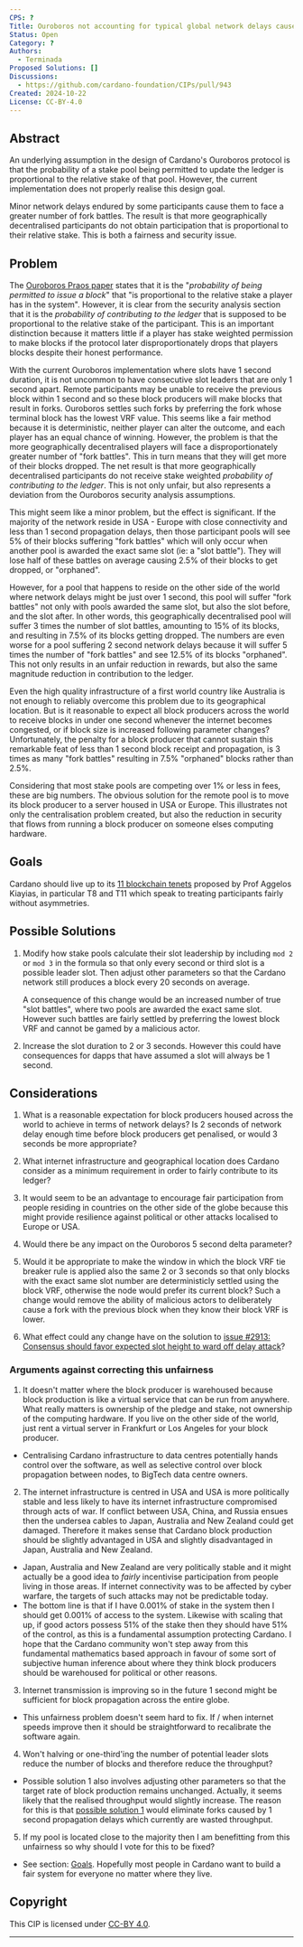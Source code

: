 ```yaml
---
CPS: ?
Title: Ouroboros not accounting for typical global network delays causes centralisation
Status: Open
Category: ?
Authors:
  - Terminada
Proposed Solutions: []
Discussions:
  - https://github.com/cardano-foundation/CIPs/pull/943
Created: 2024-10-22
License: CC-BY-4.0
---
```


## Abstract
An underlying assumption in the design of Cardano's Ouroboros protocol is that the probability of a stake pool being permitted to update the ledger is proportional to the relative stake of that pool.  However, the current implementation does not properly realise this design goal.

Minor network delays endured by some participants cause them to face a greater number of fork battles.  The result is that more geographically decentralised participants do not obtain participation that is proportional to their relative stake.  This is both a fairness and security issue.

## Problem
The [Ouroboros Praos paper](<https://eprint.iacr.org/2017/573.pdf>) states that it is the "*probability of being permitted to issue a block*" that "is proportional to the relative stake a player has in the system".  However, it is clear from the security analysis section that it is the _probability of contributing to the ledger_ that is supposed to be proportional to the relative stake of the participant.  This is an important distinction because it matters little if a player has stake weighted permission to make blocks if the protocol later disproportionately drops that players blocks despite their honest performance.

With the current Ouroboros implementation where slots have 1 second duration, it is not uncommon to have consecutive slot leaders that are only 1 second apart.  Remote participants may be unable to receive the previous block within 1 second and so these block producers will make blocks that result in forks.  Ouroboros settles such forks by preferring the fork whose terminal block has the lowest VRF value.  This seems like a fair method because it is deterministic, neither player can alter the outcome, and each player has an equal chance of winning.  However, the problem is that the more geographically decentralised players will face a disproportionately greater number of "fork battles".  This in turn means that they will get more of their blocks dropped.  The net result is that more geographically decentralised participants do not receive stake weighted _probability of contributing to the ledger_.  This is not only unfair, but also represents a deviation from the Ouroboros security analysis assumptions.

This might seem like a minor problem, but the effect is significant.  If the majority of the network reside in USA - Europe with close connectivity and less than 1 second propagation delays, then those participant pools will see 5% of their blocks suffering "fork battles" which will only occur when another pool is awarded the exact same slot (ie: a "slot battle").  They will lose half of these battles on average causing 2.5% of their blocks to get dropped, or "orphaned".

However, for a pool that happens to reside on the other side of the world where network delays might be just over 1 second, this pool will suffer "fork battles" not only with pools awarded the same slot, but also the slot before, and the slot after.  In other words, this geographically decentralised pool will suffer 3 times the number of slot battles, amounting to 15% of its blocks, and resulting in 7.5% of its blocks getting dropped.  The numbers are even worse for a pool suffering 2 second network delays because it will suffer 5 times the number of "fork battles" and see 12.5% of its blocks "orphaned".  This not only results in an unfair reduction in rewards, but also the same magnitude reduction in contribution to the ledger.

Even the high quality infrastructure of a first world country like Australia is not enough to reliably overcome this problem due to its geographical location.  But is it reasonable to expect all block producers across the world to receive blocks in under one second whenever the internet becomes congested, or if block size is increased following parameter changes?  Unfortunately, the penalty for a block producer that cannot sustain this remarkable feat of less than 1 second block receipt and propagation, is 3 times as many "fork battles" resulting in 7.5% "orphaned" blocks rather than 2.5%.

Considering that most stake pools are competing over 1% or less in fees, these are big numbers.  The obvious solution for the remote pool is to move its block producer to a server housed in USA or Europe.  This illustrates not only the centralisation problem created, but also the reduction in security that flows from running a block producer on someone elses computing hardware.

## Goals
Cardano should live up to its [11 blockchain tenets](<https://iohk.io/en/blog/posts/2024/10/11/the-11-blockchain-tenets-towards-a-blockchain-bill-of-rights/>) proposed by Prof Aggelos Kiayias, in particular T8 and T11 which speak to treating participants fairly without asymmetries.

## Possible Solutions
1. Modify how stake pools calculate their slot leadership by including ```mod 2``` or ```mod 3``` in the formula so that only every second or third slot is a possible leader slot.  Then adjust other parameters so that the Cardano network still produces a block every 20 seconds on average.

    A consequence of this change would be an increased number of true "slot battles", where two pools are awarded the exact same slot.  However such battles are fairly settled by preferring the lowest block VRF and cannot be gamed by a malicious actor.

2. Increase the slot duration to 2 or 3 seconds.  However this could have consequences for dapps that have assumed a slot will always be 1 second.

## Considerations
1. What is a reasonable expectation for block producers housed across the world to achieve in terms of network delays?  Is 2 seconds of network delay enough time before block producers get penalised, or would 3 seconds be more appropriate?

2. What internet infrastructure and geographical location does Cardano consider as a minimum requirement in order to fairly contribute to its ledger?

3. It would seem to be an advantage to encourage fair participation from people residing in countries on the other side of the globe because this might provide resilience against political or other attacks localised to Europe or USA.

4. Would there be any impact on the Ouroboros 5 second delta parameter?

5. Would it be appropriate to make the window in which the block VRF tie breaker rule is applied also the same 2 or 3 seconds so that only blocks with the exact same slot number are deterministicly settled using the block VRF, otherwise the node would prefer its current block?  Such a change would remove the ability of malicious actors to deliberately cause a fork with the previous block when they know their block VRF is lower.

6. What effect could any change have on the solution to [issue #2913: Consensus should favor expected slot height to ward off delay attack](<https://github.com/IntersectMBO/ouroboros-network/issues/2913>)?

### Arguments against correcting this unfairness
1. It doesn't matter where the block producer is warehoused because block production is like a virtual service that can be run from anywhere.  What really matters is ownership of the pledge and stake, not ownership of the computing hardware.  If you live on the other side of the world, just rent a virtual server in Frankfurt or Los Angeles for your block producer.
  - Centralising Cardano infrastructure to data centres potentially hands control over the software, as well as selective control over block propagation between nodes, to BigTech data centre owners.

2. The internet infrastructure is centred in USA and USA is more politically stable and less likely to have its internet infrastructure compromised through acts of war.  If conflict between USA, China, and Russia ensues then the undersea cables to Japan, Australia and New Zealand could get damaged.  Therefore it makes sense that Cardano block production should be slightly advantaged in USA and slightly disadvantaged in Japan, Australia and New Zealand.
  - Japan, Australia and New Zealand are very politically stable and it might actually be a good idea to _fairly_ incentivise participation from people living in those areas.  If internet connectivity was to be affected by cyber warfare, the targets of such attacks may not be predictable today.
  - The bottom line is that if I have 0.001% of stake in the system then I should get 0.001% of access to the system.  Likewise with scaling that up, if good actors possess 51% of the stake then they should have 51% of the control, as this is a fundamental assumption protecting Cardano.  I hope that the Cardano community won't step away from this fundamental mathematics based approach in favour of some sort of subjective human inference about where they think block producers should be warehoused for political or other reasons.

3. Internet transmission is improving so in the future 1 second might be sufficient for block propagation across the entire globe.
  - This unfairness problem doesn't seem hard to fix.  If / when internet speeds improve then it should be straightforward to recalibrate the software again.

4. Won't halving or one-third'ing the number of potential leader slots reduce the number of blocks and therefore reduce the throughput?
  - Possible solution 1 also involves adjusting other parameters so that the target rate of block production remains unchanged.  Actually, it seems likely that the realised throughput would slightly increase.  The reason for this is that [possible solution 1](#Possible-Solutions) would eliminate forks caused by 1 second propagation delays which currently are wasted throughput.

5. If my pool is located close to the majority then I am benefitting from this unfairness so why should I vote for this to be fixed?
  - See section: [Goals](#Goals).  Hopefully most people in Cardano want to build a fair system for everyone no matter where they live.

## Copyright
This CIP is licensed under [CC-BY 4.0](https://creativecommons.org/licenses/by/4.0/legalcode).

****
